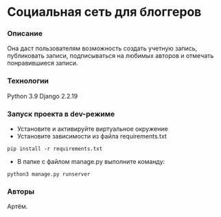 # Социальная сеть для блоггеров
### Описание
Она даст пользователям возможность создать учетную запись, публиковать записи,
подписываться на любимых авторов и отмечать понравившиеся записи.
### Технологии
Python 3.9
Django 2.2.19
### Запуск проекта в dev-режиме
- Установите и активируйте виртуальное окружение
- Установите зависимости из файла requirements.txt
```
pip install -r requirements.txt
``` 
- В папке с файлом manage.py выполните команду:
```
python3 manage.py runserver
```
### Авторы
Артём.